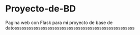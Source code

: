 # Proyecto-de-BD
Pagina web con Flask para mi proyecto de base de datosssssssssssssssssssssssssssssssssssssssssssssssssss
